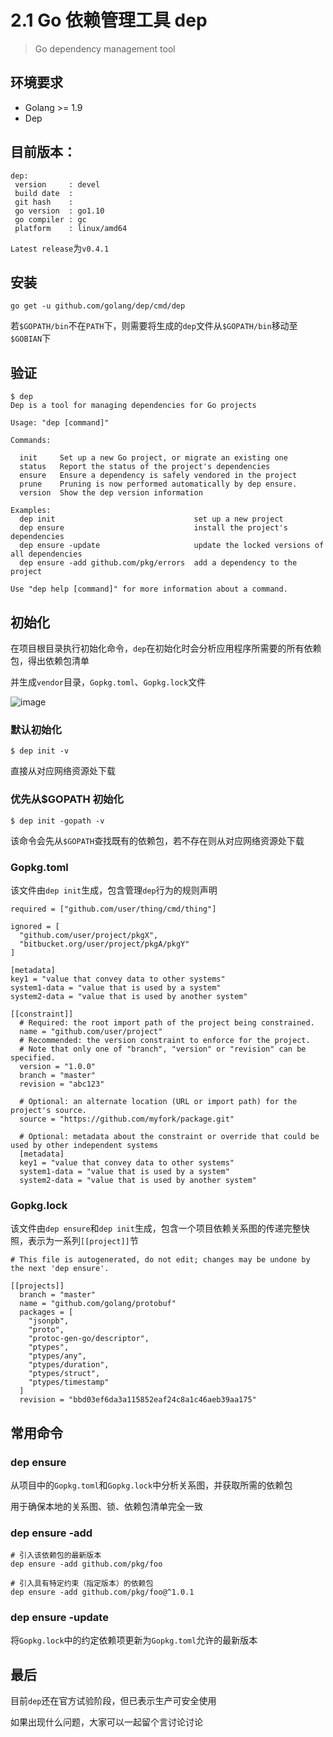 # 2.1 Go 依赖管理工具 dep

> Go dependency management tool

## 环境要求

- Golang >= 1.9
- Dep

## 目前版本：

```
dep:
 version     : devel
 build date  :
 git hash    :
 go version  : go1.10
 go compiler : gc
 platform    : linux/amd64
```

`Latest release`为`v0.4.1`

## 安装

```
go get -u github.com/golang/dep/cmd/dep
```

若`$GOPATH/bin`不在`PATH`下，则需要将生成的`dep`文件从`$GOPATH/bin`移动至`$GOBIAN`下

## 验证

```
$ dep
Dep is a tool for managing dependencies for Go projects

Usage: "dep [command]"

Commands:

  init     Set up a new Go project, or migrate an existing one
  status   Report the status of the project's dependencies
  ensure   Ensure a dependency is safely vendored in the project
  prune    Pruning is now performed automatically by dep ensure.
  version  Show the dep version information

Examples:
  dep init                               set up a new project
  dep ensure                             install the project's dependencies
  dep ensure -update                     update the locked versions of all dependencies
  dep ensure -add github.com/pkg/errors  add a dependency to the project

Use "dep help [command]" for more information about a command.

```

## 初始化

在项目根目录执行初始化命令，`dep`在初始化时会分析应用程序所需要的所有依赖包，得出依赖包清单

并生成`vendor`目录，`Gopkg.toml`、`Gopkg.lock`文件

![image](https://golang.github.io/dep/docs/assets/func-toggles.png)

### 默认初始化

```
$ dep init -v
```

直接从对应网络资源处下载

### 优先从\$GOPATH 初始化

```
$ dep init -gopath -v
```

该命令会先从`$GOPATH`查找既有的依赖包，若不存在则从对应网络资源处下载

### Gopkg.toml

该文件由`dep init`生成，包含管理`dep`行为的规则声明

```
required = ["github.com/user/thing/cmd/thing"]

ignored = [
  "github.com/user/project/pkgX",
  "bitbucket.org/user/project/pkgA/pkgY"
]

[metadata]
key1 = "value that convey data to other systems"
system1-data = "value that is used by a system"
system2-data = "value that is used by another system"

[[constraint]]
  # Required: the root import path of the project being constrained.
  name = "github.com/user/project"
  # Recommended: the version constraint to enforce for the project.
  # Note that only one of "branch", "version" or "revision" can be specified.
  version = "1.0.0"
  branch = "master"
  revision = "abc123"

  # Optional: an alternate location (URL or import path) for the project's source.
  source = "https://github.com/myfork/package.git"

  # Optional: metadata about the constraint or override that could be used by other independent systems
  [metadata]
  key1 = "value that convey data to other systems"
  system1-data = "value that is used by a system"
  system2-data = "value that is used by another system"
```

### Gopkg.lock

该文件由`dep ensure`和`dep init`生成，包含一个项目依赖关系图的传递完整快照，表示为一系列`[[project]]`节

```
# This file is autogenerated, do not edit; changes may be undone by the next 'dep ensure'.

[[projects]]
  branch = "master"
  name = "github.com/golang/protobuf"
  packages = [
    "jsonpb",
    "proto",
    "protoc-gen-go/descriptor",
    "ptypes",
    "ptypes/any",
    "ptypes/duration",
    "ptypes/struct",
    "ptypes/timestamp"
  ]
  revision = "bbd03ef6da3a115852eaf24c8a1c46aeb39aa175"
```

## 常用命令

### dep ensure

从项目中的`Gopkg.toml`和`Gopkg.lock`中分析关系图，并获取所需的依赖包

用于确保本地的关系图、锁、依赖包清单完全一致

### dep ensure -add

```
# 引入该依赖包的最新版本
dep ensure -add github.com/pkg/foo

# 引入具有特定约束（指定版本）的依赖包
dep ensure -add github.com/pkg/foo@^1.0.1
```

### dep ensure -update

将`Gopkg.lock`中的约定依赖项更新为`Gopkg.toml`允许的最新版本

## 最后

目前`dep`还在官方试验阶段，但已表示生产可安全使用

如果出现什么问题，大家可以一起留个言讨论讨论
